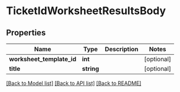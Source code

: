 # TicketIdWorksheetResultsBody

## Properties
Name | Type | Description | Notes
------------ | ------------- | ------------- | -------------
**worksheet_template_id** | **int** |  | [optional] 
**title** | **string** |  | [optional] 

[[Back to Model list]](../../README.md#documentation-for-models) [[Back to API list]](../../README.md#documentation-for-api-endpoints) [[Back to README]](../../README.md)

